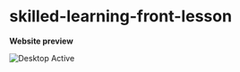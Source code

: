 # skilled-learning-front-lesson

<b> Website preview </b>

![Desktop Active](https://github.com/RafiAlizade/skilled-learning-front-lesson/assets/33255629/f7a07da2-2ccf-457a-9740-d1efe13b4183)
